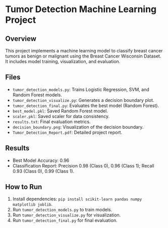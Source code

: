 # Tumor Detection Machine Learning Project

## Overview
This project implements a machine learning model to classify breast cancer tumors as benign or malignant using the Breast Cancer Wisconsin Dataset. It includes model training, visualization, and evaluation.

## Files
- `tumor_detection_models.py`: Trains Logistic Regression, SVM, and Random Forest models.
- `tumor_detection_visualize.py`: Generates a decision boundary plot.
- `tumor_detection_final.py`: Evaluates the best model (Random Forest).
- `best_model.pkl`: Saved Random Forest model.
- `scaler.pkl`: Saved scaler for data consistency.
- `results.txt`: Final evaluation metrics.
- `decision_boundary.png`: Visualization of the decision boundary.
- `Tumor_Detection_Report.pdf`: Detailed project report.

## Results
- Best Model Accuracy: 0.96
- Classification Report: Precision 0.98 (Class 0), 0.96 (Class 1); Recall 0.93 (Class 0), 0.99 (Class 1).

## How to Run
1. Install dependencies: `pip install scikit-learn pandas numpy matplotlib joblib`.
2. Run `tumor_detection_models.py` to train models.
3. Run `tumor_detection_visualize.py` for visualization.
4. Run `tumor_detection_final.py` for final evaluation.


